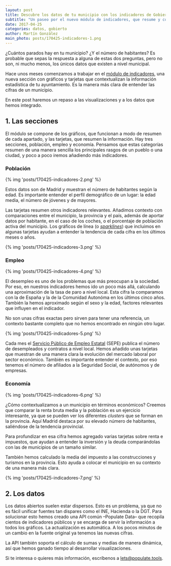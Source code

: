 ```yaml
---
layout: post
title: Descubre los datos de tu municipio con los indicadores de Gobierto
subtitle: "Un paseo por el nuevo módulo de indicadores, que resume y contextualiza los datos abiertos de población, empleo y economía"
date: 2017-04-25
categories: datos, gobierto
author: Martín González
main_photo: posts/170425-indicadores-1.png
---
```

¿Cuántos parados hay en tu municipio? ¿Y el número de habitantes? Es probable que sepas la respuesta a alguna de estas dos preguntas, pero no son, ni mucho menos, los únicos datos que existen a nivel municipal.

Hace unos meses comenzamos a trabajar en el [módulo de indicadores](https://madrid.gobierto.es/indicadores), una nueva sección con gráficos y tarjetas que contextualizan la información estadística de tu ayuntamiento. Es la manera más clara de entender las cifras de un municipio.

En este post haremos un repaso a las visualizaciones y a los datos que hemos integrado.

## 1. Las secciones
El módulo se compone de los gráficos, que funcionan a modo de resumen de cada apartado, y las tarjetas, que resumen la información. Hay tres secciones, población, empleo y economía. Pensamos que estas categorías resumen de una manera sencilla los principales rasgos de un pueblo o una ciudad, y poco a poco iremos añadiendo más indicadores.

### Población
{% img 'posts/170425-indicadores-2.png' %}

Estos datos son de Madrid y muestran el número de habitantes según la edad. Es importante entender el perfil demográfico de un lugar: la edad media, el número de jóvenes y de mayores. 

Las tarjetas resumen otros indicadores relevantes. Añadimos contexto con comparaciones entre el municipio, la provincia y el país, además de aportar datos por habitante, en el caso de los coches, o el porcentaje de población activa del municipio. Los gráficos de línea (o [_sparklines_](https://en.wikipedia.org/wiki/Sparkline)) que incluimos en algunas tarjetas ayudan a entender la tendencia de cada cifra en los últimos meses o años.

{% img 'posts/170425-indicadores-3.png' %}

### Empleo
{% img 'posts/170425-indicadores-4.png' %}

El desempleo es uno de los problemas que más preocupan a la sociedad. Por eso, en nuestros indicadores hemos ido un poco más allá, calculando una aproximación de la tasa de paro a nivel local. Esta cifra la comparamos con la de España y la de la Comunidad Autonóma en los últimos cinco años. También la hemos aproximado según el sexo y la edad, factores relevantes que influyen en el indicador.

No son unas cifras exactas pero sirven para tener una referencia, un contexto bastante completo que no hemos encontrado en ningún otro lugar.

{% img 'posts/170425-indicadores-5.png' %}

Cada mes el [Servicio Público de Empleo Estatal](https://www.sepe.es/) (SEPE) publica el número de desempleados y contratos a nivel local. Hemos añadido unas tarjetas que muestran de una manera clara la evolución del mercado laboral por sector económico. También es importante entender el contexto, por eso tenemos el número de afiliados a la Seguridad Social, de autónomos y de empresas.

### Economía
{% img 'posts/170425-indicadores-6.png' %}

¿Cómo contextualizamos a un municipio en términos económicos? Creemos que comparar la renta bruta media y la población es un ejercicio interesante, ya que se pueden ver los diferentes _clusters_ que se forman en la provincia. Aquí Madrid destaca por su elevado número de habitantes, saliéndose de la tendencia provincial.

Para profundizar en esa cifra hemos agregado varias tarjetas sobre renta e impuestos, que ayudan a entender la inversión y la deuda comparándolas con las de municipios de un tamaño similar.

También hemos calculado la media del impuesto a las construcciones y turismos en la provincia. Esto ayuda a colocar el municipio en su contexto de una manera más clara.

{% img 'posts/170425-indicadores-7.png' %}

## 2. Los datos
Los datos abiertos suelen estar dispersos. Esto es un problema, ya que no es fácil unificar fuentes tan dispares como el INE, Hacienda o la DGT. Para solucionar esto hemos creado una API común –Populate Data– que recopila cientos de indicadores públicos y se encarga de servir la información a todos los gráficos. La actualización es automática. A los pocos minutos de un cambio en la fuente original ya tenemos las nuevas cifras.

La API también soporta el cálculo de sumas y medias de manera dinámica, así que hemos ganado tiempo al desarrollar visualizaciones.

Si te interesa o quieres más información, escríbenos a [lets@populate.tools](mailto:lets@populate.tools).
